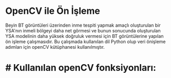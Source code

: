 # OpenCV ile Ön İşleme

Beyin BT görüntüleri üzerinden inme tespiti yapmak amaçlı oluşturulan bir YSA'nın inmeli bölgeyi daha net görmesi ve bunun sonucunda oluşturulan YSA modelinin daha yüksek doğruluk vermesi için BT görüntülerine yapılan ön işleme çalışmasıdır. Bu çalışmada kullanılan dil Python olup veri önişleme adımları için openCV kütüphanesi kullanılmıştır.

# # Kullanılan openCV fonksiyonları:
